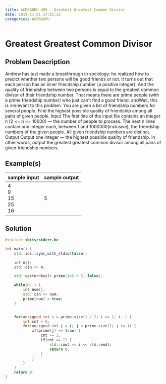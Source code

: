 ```yaml
---
title: ACMSGURU 499 - Greatest Greatest Common Divisor
date: 2019-11-01 17:51:33
categories: ACMSGURU
---
```

# Greatest Greatest Common Divisor

<!--more-->

## Problem Description

Andrew has just made a breakthrough in sociology: he realized how to predict whether two persons will be good friends or not. It turns out that each person has an inner friendship number (a positive integer). And the quality of friendship between two persons is equal to the greatest common divisor of their friendship number. That means there are prime people (with a prime friendship number) who just can't find a good friend, andWait, this is irrelevant to this problem. You are given a list of friendship numbers for several people. Find the highest possible quality of friendship among all pairs of given people.
Input
The first line of the input file contains an integer n (2 <= n <= 10000) — the number of people to process. The next n lines contain one integer each, between 1 and  1000000(inclusive), the friendship numbers of the given people. All given friendship numbers are distinct.
Output
Output one integer — the highest possible quality of friendship. In other words, output the greatest greatest common divisor among all pairs of given friendship numbers.

## Example(s)

|sample input|sample output|
|--|--|
|4<br>9<br>15<br>25<br>16|5|

## Solution

```cpp
#include <bits/stdc++.h>

int main() {
    std::ios::sync_with_stdio(false);

    int n{};
    std::cin >> n;

    std::vector<bool> prime(1e6 + 5, false);

    while(n--) {
        int num{};
        std::cin >> num;
        prime[num] = true;
    }


    for(unsigned int i = prime.size() / 2; i >= 1; i--) {
        int cnt = 0;
        for(unsigned int j = i; j < prime.size(); j += i) {
            if(prime[j] == true) {
                cnt += 1;
                if(cnt == 2) {
                    std::cout << i << std::endl;
                    return 0;
                }
            }
        }
    }
    return 0;
}
```


